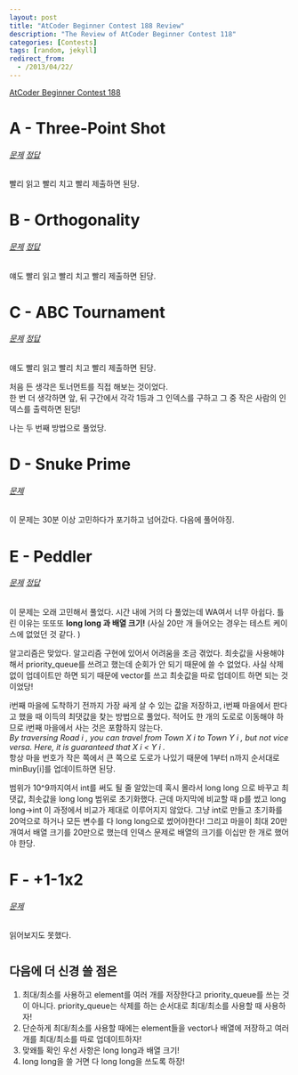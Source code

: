 ```yaml
---
layout: post
title: "AtCoder Beginner Contest 188 Review"
description: "The Review of AtCoder Beginner Contest 118"
categories: [Contests]
tags: [random, jekyll]
redirect_from:
  - /2013/04/22/
---
```

[AtCoder Beginner Contest 188](https://atcoder.jp/contests/abc188)

# A - Three-Point Shot
###### [문제](https://atcoder.jp/contests/abc188/tasks/abc188_a) [정답](https://atcoder.jp/contests/abc188/submissions/19317133)

빨리 읽고 빨리 치고 빨리 제출하면 된당.

# B - Orthogonality
###### [문제](https://atcoder.jp/contests/abc188/tasks/abc188_b) [정답](https://atcoder.jp/contests/abc188/submissions/19322917)

얘도 빨리 읽고 빨리 치고 빨리 제출하면 된당.

# C - ABC Tournament
###### [문제](https://atcoder.jp/contests/abc188/tasks/abc188_c) [정답](https://atcoder.jp/contests/abc188/submissions/19328684)

얘도 빨리 읽고 빨리 치고 빨리 제출하면 된당.  

처음 든 생각은 토너먼트를 직접 해보는 것이었다.  
한 번 더 생각하면 앞, 뒤 구간에서 각각 1등과 그 인덱스를 구하고 그 중 작은 사람의 인덱스를 출력하면 된당!

나는 두 번째 방법으로 풀었당.

# D - Snuke Prime
###### [문제](https://atcoder.jp/contests/abc188/tasks/abc188_d)

이 문제는 30분 이상 고민하다가 포기하고 넘어갔다. 다음에 풀어야징.

# E - Peddler
###### [문제](https://atcoder.jp/contests/abc188/tasks/abc188_e) [정답](https://atcoder.jp/contests/abc188/submissions/19363827)

이 문제는 오래 고민해서 풀었다. 시간 내에 거의 다 풀었는데 WA여서 너무 아쉽다. 틀린 이유는 또또또 <strong>long long 과 배열 크기!</strong>  (사실 20만 개 들어오는 경우는 테스트 케이스에 없었던 것 같다. )

알고리즘은 맞았다. 알고리즘 구현에 있어서 어려움을 조금 겪었다. 최솟값을 사용해야 해서 priority_queue를 쓰려고 했는데 순회가 안 되기 때문에 쓸 수 없었다. 사실 삭제 없이 업데이트만 하면 되기 때문에 vector를 쓰고 최솟값을 따로 업데이트 하면 되는 것이었당!

i번째 마을에 도착하기 전까지 가장 싸게 살 수 있는 값을 저장하고, i번째 마을에서 판다고 했을 때 이득의 최댓값을 찾는 방법으로 풀었다. 적어도 한 개의 도로로 이동해야 하므로 i번째 마을에서 사는 것은 포함하지 않는다.  
<i>By traversing Road 
i
, you can travel from Town 
X
i
 to Town 
Y
i
, but not vice versa. Here, it is guaranteed that 
X
i
<
Y
i
.</i>  
항상 마을 번호가 작은 쪽에서 큰 쪽으로 도로가 나있기 때문에 1부터 n까지 순서대로 minBuy[i]를 업데이트하면 된당.

범위가 10^9까지여서 int를 써도 될 줄 알았는데 혹시 몰라서 long long 으로 바꾸고 최댓값, 최솟값을 long long 범위로 초기화했다. 근데 마지막에 비교할 때 p를 썼고 long long->int 이 과정에서 비교가 제대로 이루어지지 않았다. 그냥 int로 만들고 초기화를 20억으로 하거나 모든 변수를 다 long long으로 썼어야한다! 그리고 마을이 최대 20만 개여서 배열 크기를 20만으로 했는데 인덱스 문제로 배열의 크기를 이십만 한 개로 했어야 한당.

# F - +1-1x2
###### [문제](https://atcoder.jp/contests/abc188/tasks/abc188_f)

읽어보지도 못했다.

#
## 다음에 더 신경 쓸 점은  
1. 최대/최소를 사용하고 element를 여러 개를 저장한다고 priority_queue를 쓰는 것이 아니다. priority_queue는 삭제를 하는 순서대로 최대/최소를 사용할 때 사용하자!
2. 단순하게 최대/최소를 사용할 때에는 element들을 vector나 배열에 저장하고 여러 개를 최대/최소를 따로 업데이트하자!
3. 맞왜틀 확인 우선 사항은 long long과 배열 크기!
4. long long을 쓸 거면 다 long long을 쓰도록 하장!